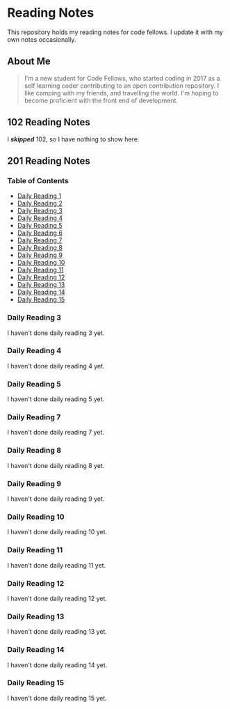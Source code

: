 # Reading Notes

This repository holds my reading notes for code fellows. I update it with my own notes occasionally.

## About Me

> I'm a new student for Code Fellows, who started coding in 2017 as a self learning coder contributing to an open contribution repository. I like camping with my friends, and travelling the world. I'm hoping to become proficient with the front end of development.

## 102 Reading Notes

I ***skipped*** 102, so I have nothing to show here.

## 201 Reading Notes

### Table of Contents

* [Daily Reading 1](./readings/reading1.md)
* [Daily Reading 2](./readings/reading2.md)
* [Daily Reading 3](#daily-reading-3)
* [Daily Reading 4](#daily-reading-4)
* [Daily Reading 5](#daily-reading-5)
* [Daily Reading 6](./readings/reading6.md)
* [Daily Reading 7](#daily-reading-7)
* [Daily Reading 8](#daily-reading-8)
* [Daily Reading 9](#daily-reading-9)
* [Daily Reading 10](#daily-reading-10)
* [Daily Reading 11](#daily-reading-11)
* [Daily Reading 12](#daily-reading-12)
* [Daily Reading 13](#daily-reading-13)
* [Daily Reading 14](#daily-reading-14)
* [Daily Reading 15](#daily-reading-15)

### Daily Reading 3

I haven't done daily reading 3 yet.

### Daily Reading 4

I haven't done daily reading 4 yet.

### Daily Reading 5

I haven't done daily reading 5 yet.

### Daily Reading 7

I haven't done daily reading 7 yet.

### Daily Reading 8

I haven't done daily reading 8 yet.

### Daily Reading 9

I haven't done daily reading 9 yet.

### Daily Reading 10

I haven't done daily reading 10 yet.

### Daily Reading 11

I haven't done daily reading 11 yet.

### Daily Reading 12

I haven't done daily reading 12 yet.

### Daily Reading 13

I haven't done daily reading 13 yet.

### Daily Reading 14

I haven't done daily reading 14 yet.

### Daily Reading 15

I haven't done daily reading 15 yet.

